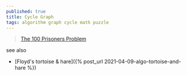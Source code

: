 ```yaml
---
published: true
title: Cycle Graph
tags: algorithm graph cycle math puzzle
---
```

> [The 100 Prisoners Problem](https://www.youtube.com/watch?v=iSNsgj1OCLA)

see also
- [Floyd's tortoise & hare]({% post_url 2021-04-09-algo-tortoise-and-hare %})